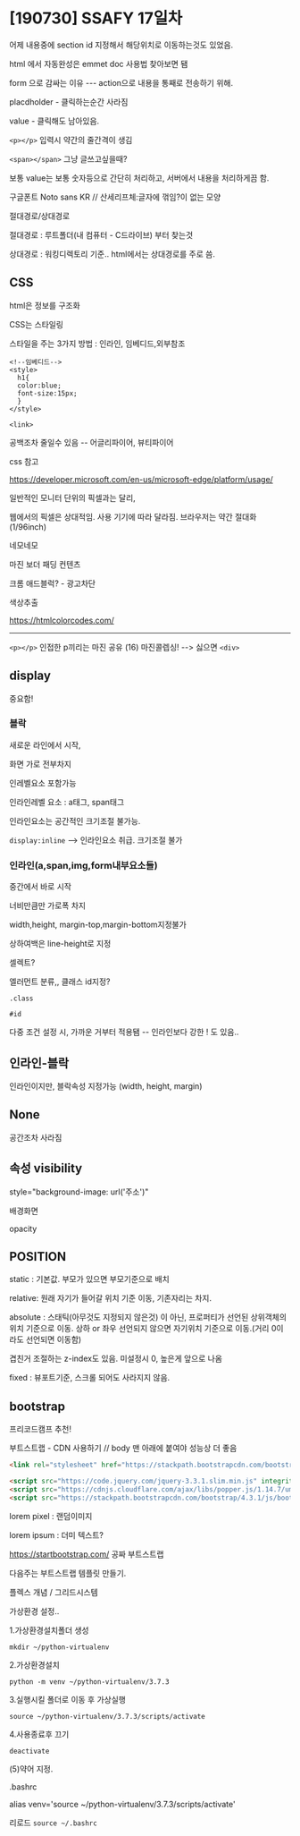 # [190730] SSAFY 17일차

어제 내용중에 section id 지정해서 해당위치로 이동하는것도 있었음.



html 에서 자동완성은 emmet doc 사용법 찾아보면 됌



form 으로 감싸는 이유 ---  action으로 내용을 통째로 전송하기 위해.



placdholder - 클릭하는순간 사라짐

value - 클릭해도 남아있음.



`<p></p>` 입력시 약간의 줄간격이 생김

`<span></span>` 그냥 글쓰고싶을때?



보통 value는 보통 숫자등으로 간단히 처리하고, 서버에서 내용을 처리하게끔 함.



구글폰트   Noto sans KR  //  산세리프체:글자에 꺾임?이 없는 모양



절대경로/상대경로 

절대경로 : 루트폴더(내 컴퓨터 - C드라이브) 부터 찾는것

상대경로 : 워킹디렉토리 기준.. html에서는 상대경로를 주로 씀.



## CSS

html은 정보를 구조화

CSS는 스타일링



스타일을 주는 3가지 방법 : 인라인, 임베디드,외부참조

```
<!--임베디드-->
<style>
  h1{
  color:blue;
  font-size:15px;
  }
</style>
```



`<link>`



공백조차 줄일수 있음 -- 어글리파이어, 뷰티파이어



css 참고

https://developer.microsoft.com/en-us/microsoft-edge/platform/usage/



일반적인 모니터 단위의 픽셀과는 달리,

웹에서의 픽셀은 상대적임. 사용 기기에 따라 달라짐. 브라우저는 약간 절대화(1/96inch)



네모네모 

마진 보더 패딩 컨텐츠



크롬 애드블럭? - 광고차단



색상추출

https://htmlcolorcodes.com/



---

`<p></p>` 인접한 p끼리는 마진 공유 (16)  마진콜렙싱!  --> 싫으면 `<div>`





## display

중요함!



### 블락

새로운 라인에서 시작,

화면 가로 전부차지

인레벨요소 포함가능



인라인레벨 요소 : a태그, span태그 

인라인요소는 공간적인 크기조절 불가능.

`display:inline`  --> 인라인요소 취급. 크기조절 불가



### 인라인(a,span,img,form내부요소들)

중간에서 바로 시작

너비만큼만 가로폭 차지

width,height, margin-top,margin-bottom지정불가

상하여백은 line-height로 지정



셀렉트?

엘러먼트 분류,, 클래스   id지정?



`.class`

`#id`

다중 조건 설정 시, 가까운 거부터 적용됌 -- 인라인보다 강한 ! 도 있음..



## 인라인-블락

인라인이지만, 블락속성 지정가능 (width, height, margin)



## None

공간조차 사라짐



## 속성 visibility

style="background-image: url('주소')"

배경화면

opacity



## POSITION

static : 기본값. 부모가 있으면 부모기준으로 배치

relative: 원래 자기가 들어갈 위치 기준 이동, 기존자리는 차지.

absolute : 스태틱(아무것도 지정되지 않은것) 이 아닌, 프로퍼티가 선언된 상위객체의 위치 기준으로 이동. 상하 or 좌우 선언되지 않으면 자기위치 기준으로 이동.(거리 0이라도 선언되면 이동함)

겹친거 조절하는 z-index도 있음.  미설정시 0, 높은게 앞으로 나옴

fixed : 뷰포트기준,  스크롤 되어도 사라지지 않음.





## bootstrap



프리코드캠프 추천!

부트스트랩 - CDN 사용하기 // body 맨 아래에 붙여야 성능상 더 좋음

```html
<link rel="stylesheet" href="https://stackpath.bootstrapcdn.com/bootstrap/4.3.1/css/bootstrap.min.css" integrity="sha384-ggOyR0iXCbMQv3Xipma34MD+dH/1fQ784/j6cY/iJTQUOhcWr7x9JvoRxT2MZw1T" crossorigin="anonymous">
```

```html
<script src="https://code.jquery.com/jquery-3.3.1.slim.min.js" integrity="sha384-q8i/X+965DzO0rT7abK41JStQIAqVgRVzpbzo5smXKp4YfRvH+8abtTE1Pi6jizo" crossorigin="anonymous"></script>
<script src="https://cdnjs.cloudflare.com/ajax/libs/popper.js/1.14.7/umd/popper.min.js" integrity="sha384-UO2eT0CpHqdSJQ6hJty5KVphtPhzWj9WO1clHTMGa3JDZwrnQq4sF86dIHNDz0W1" crossorigin="anonymous"></script>
<script src="https://stackpath.bootstrapcdn.com/bootstrap/4.3.1/js/bootstrap.min.js" integrity="sha384-JjSmVgyd0p3pXB1rRibZUAYoIIy6OrQ6VrjIEaFf/nJGzIxFDsf4x0xIM+B07jRM" crossorigin="anonymous"></script>
```



lorem pixel : 랜덤이미지

lorem ipsum : 더미 텍스트?



https://startbootstrap.com/  공짜 부트스트랩







다음주는 부트스트랩 템플릿 만들기.

플렉스 개념 / 그리드시스템



가상환경 설정..

1.가상환경설치폴더 생성

`mkdir ~/python-virtualenv`

2.가상환경설치

`python -m venv ~/python-virtualenv/3.7.3`

3.실행시킬 폴더로 이동 후 가상실행

`source ~/python-virtualenv/3.7.3/scripts/activate`

4.사용종료후 끄기

`deactivate`

(5)약어 지정. 

.bashrc

alias venv='source ~/python-virtualenv/3.7.3/scripts/activate' 

리로드 `source ~/.bashrc`



